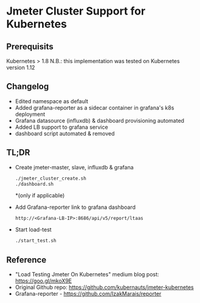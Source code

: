 # Jmeter Cluster Support for Kubernetes

## Prerequisits

Kubernetes > 1.8
N.B.: this implementation was tested on Kubernetes version 1.12

## Changelog 
- Edited namespace as default
- Added grafana-reporter as a sidecar container in grafana's k8s deployment
- Grafana datasource (influxdb) & dashboard provisioning automated
- Added LB support to grafana service
- dashboard script automated & removed


## TL;DR

* Create jmeter-master, slave, influxdb & grafana
    ```bash
    ./jmeter_cluster_create.sh
    ./dashboard.sh
    ```
    *(only if applicable)

* Add Grafana-reporter link to grafana dashboard
    ```url
    http://<Grafana-LB-IP>:8686/api/v5/report/ltaas
    ```

* Start load-test
    ```bash
    ./start_test.sh
    ```


## Reference  
- "Load Testing Jmeter On Kubernetes" medium blog post: https://goo.gl/mkoX9E
- Original Github repo: https://github.com/kubernauts/jmeter-kubernetes
- Grafana-reporter - https://github.com/IzakMarais/reporter
